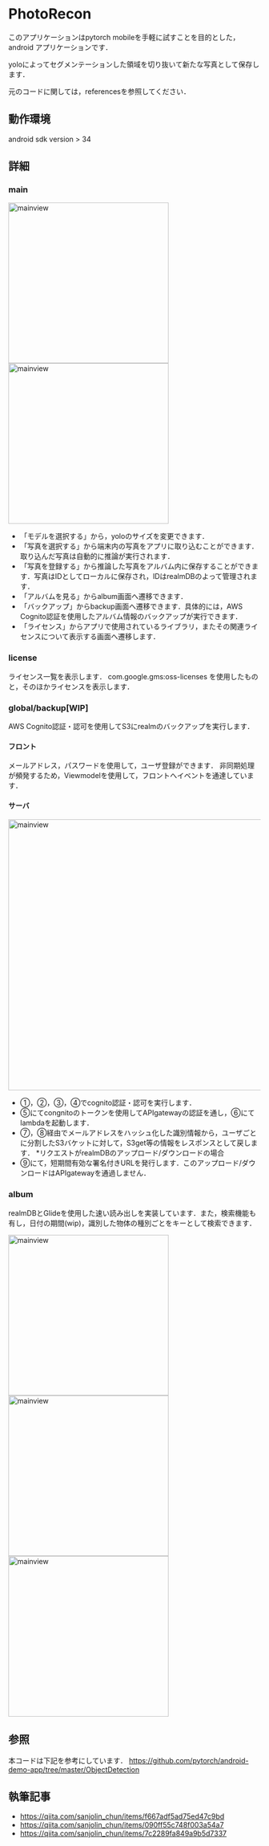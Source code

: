 # PhotoRecon

このアプリケーションはpytorch mobileを手軽に試すことを目的とした，android アプリケーションです．

yoloによってセグメンテーションした領域を切り抜いて新たな写真として保存します．

元のコードに関しては，referencesを参照してください．

## 動作環境
android sdk version > 34

## 詳細

### main

<img src="img/main.jpg" width="320px" alt="mainview" title="mainview">

<img src="img/mainModelselect.jpg" width="320px" alt="mainview" title="mainview2">

- 「モデルを選択する」から，yoloのサイズを変更できます．
- 「写真を選択する」から端末内の写真をアプリに取り込むことができます．取り込んだ写真は自動的に推論が実行されます．
- 「写真を登録する」から推論した写真をアルバム内に保存することができます．写真はIDとしてローカルに保存され，IDはrealmDBのよって管理されます．
- 「アルバムを見る」からalbum画面へ遷移できます．
- 「バックアップ」からbackup画面へ遷移できます．具体的には，AWS Cognito認証を使用したアルバム情報のバックアップが実行できます．
- 「ライセンス」からアプリで使用されているライブラリ，またその関連ライセンスについて表示する画面へ遷移します．
### license
ライセンス一覧を表示します．
 com.google.gms:oss-licenses を使用したものと，そのほかライセンスを表示します．

### global/backup[WIP]

AWS Cognito認証・認可を使用してS3にrealmのバックアップを実行します．

#### フロント
メールアドレス，パスワードを使用して，ユーザ登録ができます．
非同期処理が頻発するため，Viewmodelを使用して，フロントへイベントを通達しています．
#### サーバ

<img src="img/archtect.png" width="540px" alt="mainview" title="mainview2">

- ①，②，③，④でcognito認証・認可を実行します．
- ⑤にてcongnitoのトークンを使用してAPIgatewayの認証を通し，⑥にてlambdaを起動します．
- ⑦，⑧経由でメールアドレスをハッシュ化した識別情報から，ユーザごとに分割したS3バケットに対して，S3get等の情報をレスポンスとして戻します．
 *リクエストがrealmDBのアップロード/ダウンロードの場合
- ⑨にて，短期間有効な署名付きURLを発行します．このアップロード/ダウンロードはAPIgatewayを通過しません．

### album
realmDBとGlideを使用した速い読み出しを実装しています．また，検索機能も有し，日付の期間(wip)，識別した物体の種別ごとをキーとして検索できます．

<img src="img/album.jpg" width="320px" alt="mainview" title="mainview2">

<img src="img/albumSearch.jpg" width="320px" alt="mainview" title="mainview2">

<img src="img/albumSearchObject.jpg" width="320px" alt="mainview" title="mainview2">

## 参照
本コードは下記を参考にしています．
https://github.com/pytorch/android-demo-app/tree/master/ObjectDetection

## 執筆記事
- https://qiita.com/sanjolin_chun/items/f667adf5ad75ed47c9bd
- https://qiita.com/sanjolin_chun/items/090ff55c748f003a54a7
- https://qiita.com/sanjolin_chun/items/7c2289fa849a9b5d7337

